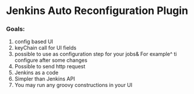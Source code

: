 # Jenkins Auto Reconfiguration Plugin

### Goals:
1. config based UI
2. keyChain call for UI fields
3. possible to use as configuration step for your jobs& For example^ ti configure after some changes
4. Possible to send http request 
5. Jenkins as a code
6. Simpler than Jenkins API
7. You may run any groovy constructions in your UI